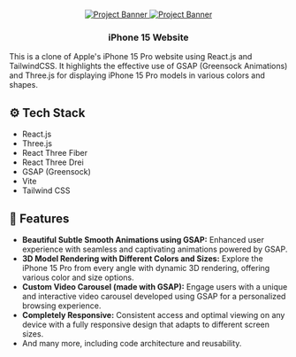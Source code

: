 <div align="center">
  <br />
  <a href="https://youtu.be/kRQbRAJ4-Fs" target="_blank">
    <img src="https://postimg.cc/K4hVnv6x" alt="Project Banner">
    <img src="https://postimg.cc/0MRtdcHc" alt="Project Banner">
   
    
  </a>
  <br />

  <h3 align="center">iPhone 15 Website</h3>
</div>

<p>This is a clone of Apple's iPhone 15 Pro website using React.js and TailwindCSS. It highlights the effective use of GSAP (Greensock Animations) and Three.js for displaying iPhone 15 Pro models in various colors and shapes.</p>

<h2>⚙️ Tech Stack</h2>
<ul>
  <li>React.js</li>
  <li>Three.js</li>
  <li>React Three Fiber</li>
  <li>React Three Drei</li>
  <li>GSAP (Greensock)</li>
  <li>Vite</li>
  <li>Tailwind CSS</li>
</ul>

<h2>🔋 Features</h2>
<ul>
  <li><strong>Beautiful Subtle Smooth Animations using GSAP:</strong> Enhanced user experience with seamless and captivating animations powered by GSAP.</li>
  <li><strong>3D Model Rendering with Different Colors and Sizes:</strong> Explore the iPhone 15 Pro from every angle with dynamic 3D rendering, offering various color and size options.</li>
  <li><strong>Custom Video Carousel (made with GSAP):</strong> Engage users with a unique and interactive video carousel developed using GSAP for a personalized browsing experience.</li>
  <li><strong>Completely Responsive:</strong> Consistent access and optimal viewing on any device with a fully responsive design that adapts to different screen sizes.</li>
  <li>And many more, including code architecture and reusability.</li>
</ul>
